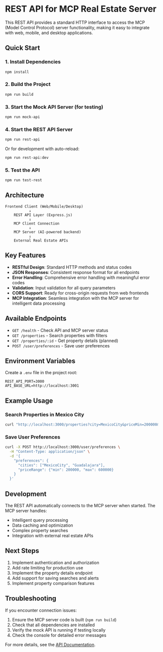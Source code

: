 # REST API for MCP Real Estate Server

This REST API provides a standard HTTP interface to access the MCP (Model Control Protocol) server functionality, making it easy to integrate with web, mobile, and desktop applications.

## Quick Start

### 1. Install Dependencies
```bash
npm install
```

### 2. Build the Project
```bash
npm run build
```

### 3. Start the Mock API Server (for testing)
```bash
npm run mock-api
```

### 4. Start the REST API Server
```bash
npm run rest-api
```

Or for development with auto-reload:
```bash
npm run rest-api:dev
```

### 5. Test the API
```bash
npm run test-rest
```

## Architecture

```
Frontend Client (Web/Mobile/Desktop)
           ↓
    REST API Layer (Express.js)
           ↓
    MCP Client Connection
           ↓
    MCP Server (AI-powered backend)
           ↓
    External Real Estate APIs
```

## Key Features

- **RESTful Design**: Standard HTTP methods and status codes
- **JSON Responses**: Consistent response format for all endpoints
- **Error Handling**: Comprehensive error handling with meaningful error codes
- **Validation**: Input validation for all query parameters
- **CORS Support**: Ready for cross-origin requests from web frontends
- **MCP Integration**: Seamless integration with the MCP server for intelligent data processing

## Available Endpoints

- `GET /health` - Check API and MCP server status
- `GET /properties` - Search properties with filters
- `GET /properties/:id` - Get property details (planned)
- `POST /user/preferences` - Save user preferences

## Environment Variables

Create a `.env` file in the project root:

```env
REST_API_PORT=3000
API_BASE_URL=http://localhost:3001
```

## Example Usage

### Search Properties in Mexico City
```bash
curl "http://localhost:3000/properties?city=MexicoCity&priceMin=200000&priceMax=500000"
```

### Save User Preferences
```bash
curl -X POST http://localhost:3000/user/preferences \
  -H "Content-Type: application/json" \
  -d '{
    "preferences": {
      "cities": ["MexicoCity", "Guadalajara"],
      "priceRange": {"min": 200000, "max": 600000}
    }
  }'
```

## Development

The REST API automatically connects to the MCP server when started. The MCP server handles:
- Intelligent query processing
- Data caching and optimization
- Complex property searches
- Integration with external real estate APIs

## Next Steps

1. Implement authentication and authorization
2. Add rate limiting for production use
3. Implement the property details endpoint
4. Add support for saving searches and alerts
5. Implement property comparison features

## Troubleshooting

If you encounter connection issues:
1. Ensure the MCP server code is built (`npm run build`)
2. Check that all dependencies are installed
3. Verify the mock API is running if testing locally
4. Check the console for detailed error messages

For more details, see the [API Documentation](./API_DOCUMENTATION.md).